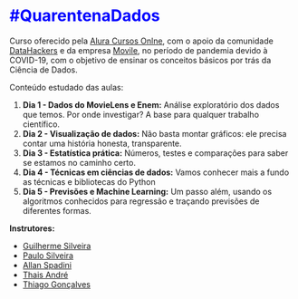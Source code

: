 # <font color=blue>#QuarentenaDados</font> 

Curso oferecido pela [Alura Cursos Onlne](https://www.alura.com.br/), com o apoio da comunidade [DataHackers](https://datahackers.com.br/) e da empresa [Movile](https://www.movile.com.br/), no período de pandemia devido à COVID-19, com o objetivo de ensinar os conceitos básicos por trás da Ciência de Dados.

Conteúdo estudado das aulas:

1. **Dia 1 - Dados do MovieLens e Enem:** Análise exploratório dos dados que temos. Por onde investigar? A base para qualquer trabalho científico.
2. **Dia 2 - Visualização de dados:** Não basta montar gráficos: ele precisa contar uma história honesta, transparente.
3. **Dia 3 - Estatística prática:** Números, testes e comparações para saber se estamos no caminho certo.
4. **Dia 4 - Técnicas em ciências de dados:** Vamos conhecer mais a fundo as técnicas e bibliotecas do Python
5. **Dia 5 - Previsões e Machine Learning:** Um passo além, usando os algoritmos conhecidos para regressão e traçando previsões de diferentes formas.

**Instrutores:**
* [Guilherme Silveira](https://www.linkedin.com/in/guilhermeazevedosilveira/)
* [Paulo Silveira](https://twitter.com/paulo_caelum)
* [Allan Spadini](https://twitter.com/allanspadini)
* [Thais André](https://twitter.com/thais_tandre)
* [Thiago Gonçalves](https://twitter.com/tgcsantos)



